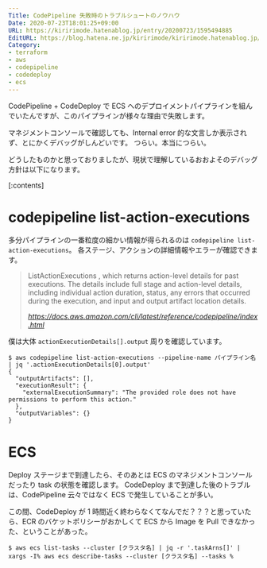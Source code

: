 ```yaml
---
Title: CodePipeline 失敗時のトラブルシュートのノウハウ
Date: 2020-07-23T18:01:25+09:00
URL: https://kiririmode.hatenablog.jp/entry/20200723/1595494885
EditURL: https://blog.hatena.ne.jp/kiririmode/kiririmode.hatenablog.jp/atom/entry/26006613602872816
Category:
- terraform
- aws
- codepipeline
- codedeploy
- ecs
---
```


CodePipeline + CodeDeploy で ECS へのデプロイメントパイプラインを組んでいたんですが、このパイプラインが様々な理由で失敗します。

マネジメントコンソールで確認しても、Internal error 的な文言しか表示されず、とにかくデバッグがしんどいです。
つらい。本当につらい。

どうしたものかと思っておりましたが、現状で理解しているおおよそのデバッグ方針は以下になります。

[:contents]

# codepipeline list-action-executions

多分パイプラインの一番粒度の細かい情報が得られるのは `codepipeline list-action-executions`。
各ステージ、アクションの詳細情報やエラーが確認できます。

> ListActionExecutions , which returns action-level details for past executions. The details include full stage and action-level details, including individual action duration, status, any errors that occurred during the execution, and input and output artifact location details.
> 
> <cite>https://docs.aws.amazon.com/cli/latest/reference/codepipeline/index.html</cite>

僕は大体 `actionExecutionDetails[].output` 周りを確認しています。

```shell
$ aws codepipeline list-action-executions --pipeline-name パイプライン名 | jq '.actionExecutionDetails[0].output'
{
  "outputArtifacts": [],
  "executionResult": {
    "externalExecutionSummary": "The provided role does not have permissions to perform this action."
  },
  "outputVariables": {}
}
```

# ECS 

Deploy ステージまで到達したら、そのあとは ECS のマネジメントコンソールだったり task の状態を確認します。
CodeDeploy まで到達した後のトラブルは、CodePipeline 云々ではなく ECS で発生していることが多い。

この間、CodeDeploy が 1 時間近く終わらなくてなんでだ？？？と思っていたら、ECR のバケットポリシーがおかしくて ECS から Image を Pull できなかった、ということがあった。

```shell
$ aws ecs list-tasks --cluster [クラスタ名] | jq -r '.taskArns[]' | xargs -I% aws ecs describe-tasks --cluster [クラスタ名] --tasks %
```
